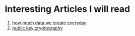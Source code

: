 # Interesting Articles I will read

1. [how much data we create everyday](https://bernardmarr.com/how-much-data-do-we-create-every-day-the-mind-blowing-stats-everyone-should-read/)
2. [public key cryptography](https://en.wikipedia.org/wiki/Public-key_cryptography)
